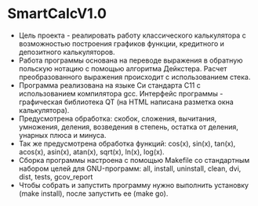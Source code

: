 # SmartCalcV1.0
- Цель проекта - реалиpовать работу класcического калькулятора с возможностью построения графиков функции, кредитного и депозитного калькуляторов.
- Работа программы основана на переводе выражения в обратную польскую нотацию с помощью алгоритма Дейкстера. Расчет преобразованного выражения происходит с использованием стека.
- Программа реализована на языке Си стандарта C11 с использованием компилятора gcc. Интерфейс программы - графическая библиотека QT (на HTML написана разметка окна калькулятора).
- Предусмотрена обработка: cкобок, cложения, вычитания, умножения, деления, возведения в степень, остатка от деления, унарных плюса и минуса.
- Так же предусмотрена обработка функций: cos(x), sin(x), tan(x), acos(x), asin(x), atan(x), sqrt(x), ln(x), log(x).
- Сборка программы настроена с помощью Makefile со стандартным набором целей для GNU-программ: all, install, uninstall, clean, dvi, dist, tests, gcov_report
- Чтобы собрать и запустить программу нужно выполнить установку (make install), после запустить ее (make go).
